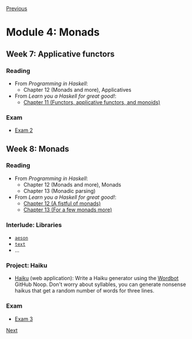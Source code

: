 [Previous](/modules/03.md)

# Module 4: Monads

## Week 7: Applicative functors

### Reading

* From *Programming in Haskell*:
  - Chapter 12 (Monads and more), Applicatives
* From *Learn you a Haskell for great good!*:
  - [Chapter 11 (Functors, applicative functors, and monoids)](http://learnyouahaskell.com/functors-applicative-functors-and-monoids)

### Exam

- [Exam 2](/exams/02.md)

## Week 8: Monads

### Reading

* From *Programming in Haskell*:
  - Chapter 12 (Monads and more), Monads
  - Chapter 13 (Monadic parsing)
* From *Learn you a Haskell for great good!*:
  - [Chapter 12 (A fistful of monads)](http://learnyouahaskell.com/a-fistful-of-monads)
  - [Chapter 13 (For a few monads more)](http://learnyouahaskell.com/for-a-few-monads-more)

### Interlude: Libraries

- [`aeson`](https://hackage.haskell.org/package/aeson)
- [`text`](https://hackage.haskell.org/package/text)
- ...

### Project: Haiku

* [Haiku](/haiku/) (web application): Write a Haiku generator using the
  [Wordbot](https://noopschallenge.com/challenges/wordbot) GitHub Noop. Don't
  worry about syllables, you can generate nonsense haikus that get a random
  number of words for three lines.

### Exam

- [Exam 3](/exams/03.md)

[Next](/modules/05.md)
